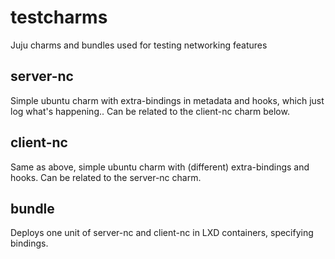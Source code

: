 # testcharms
Juju charms and bundles used for testing networking features

## server-nc
Simple ubuntu charm with extra-bindings in metadata and hooks, which just log what's happening..
Can be related to the client-nc charm below.

## client-nc
Same as above, simple ubuntu charm with (different) extra-bindings and hooks.
Can be related to the server-nc charm.

## bundle
Deploys one unit of server-nc and client-nc in LXD containers, specifying bindings.
